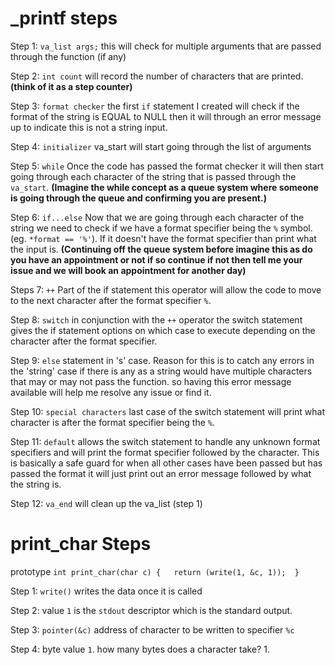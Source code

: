 # _printf steps

Step 1: `va_list args;` this will check for multiple arguments that are passed through the function (if any)

Step 2: `int count` will record the number of characters that are printed. 
**(think of it as a step counter)**

Step 3: `format checker` the first `if` statement I created will check if the format of the string is EQUAL to NULL then it will through an error message up to indicate this is not a string input.

Step 4: `initializer` va_start will start going through the list of arguments

Step 5: `while` Once the code has passed the format checker it will then start going through each character of the string that is passed through the `va_start`. 
**(Imagine the while concept as a queue system where someone is going through the queue and confirming you are present.)**

Step 6: `if...else` Now that we are going through each character of the string we need to check if we have a format specifier being the `%` symbol. (eg. `*format == '%'`).
If it doesn't have the format specifier than print what the input is. 
**(Continuing off the queue system before imagine this as do you have an appointment or not if so continue if not then tell me your issue and we will book an appointment for another day)**

Steps 7: `++` Part of the if statement this operator will allow the code to move to the next character after the format specifier `%`. 

Step 8: `switch` in conjunction with the `++` operator the switch statement gives the if statement options on which case to execute depending on the character after the format specifier. 

Step 9: `else` statement in 's' case. Reason for this is to catch any errors in the 'string' case if there is any as a string would have multiple characters that may or may not pass the function. so having this error message available will help me resolve any issue or find it. 

Step 10: `special characters` last case of the switch statement will print what character is after the format specifier being the `%`. 

Step 11: `default` allows the switch statement to handle any unknown format specifiers and will print the format specifier followed by the character. This is basically a safe guard for when all other cases have been passed but has passed the format it will just print out an error message followed by what the string is. 

Step 12: `va_end` will clean up the va_list (step 1)



# print_char Steps

prototype 
`int print_char(char c) {   return (write(1, &c, 1));  }`

Step 1: `write()` writes the data once it is called

Step 2: value `1` is the `stdout` descriptor which is the standard output.

Step 3: `pointer(&c)` address of character to be written to specifier `%c`

Step 4: byte value `1`. how many bytes does a character take? 1.
